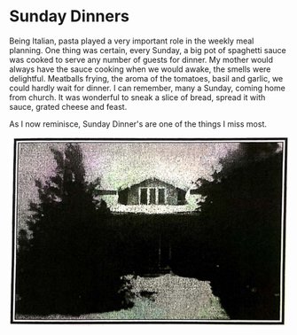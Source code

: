 # Sunday Dinners
Being Italian, pasta played a very important role in the weekly meal planning. One thing was certain, every Sunday, a big pot of spaghetti sauce was cooked to serve any number of guests for dinner. My mother would always have the sauce cooking when we would awake, the smells were delightful. Meatballs frying, the aroma of the tomatoes, basil and garlic, we could hardly wait for dinner. I can remember, many a Sunday, coming home from church. It was wonderful to sneak a slice of bread, spread it with sauce, grated cheese and feast.

As I now reminisce, Sunday Dinner's are one of the things I miss most.

![Home](/images/xmas/sunday.jpg)